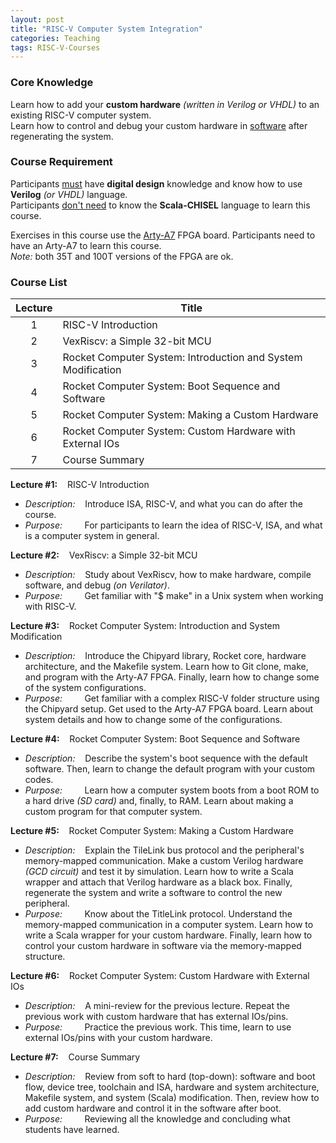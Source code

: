```yaml
---
layout: post
title: "RISC-V Computer System Integration"
categories: Teaching
tags: RISC-V-Courses
---
```


### Core Knowledge

Learn how to add your **custom hardware** *(written in Verilog or VHDL)* to an existing RISC-V computer system.
<br>
Learn how to control and debug your custom hardware in <ins>software</ins> after regenerating the system.

### Course Requirement

Participants <ins>must</ins> have **digital design** knowledge and know how to use **Verilog** *(or VHDL)* language.
<br>
Participants <ins>don't need</ins> to know the **Scala-CHISEL** language to learn this course.

Exercises in this course use the <a href="https://digilent.com/reference/programmable-logic/arty-a7/start">Arty-A7</a> FPGA board. Participants need to have an Arty-A7 to learn this course.
<br>
*Note:* both 35T and 100T versions of the FPGA are ok.

### Course List

| Lecture | Title |
|:---:|---|
| 1 | RISC-V Introduction |
| 2 | VexRiscv: a Simple 32-bit MCU |
| 3 | Rocket Computer System: Introduction and System Modification |
| 4 | Rocket Computer System: Boot Sequence and Software |
| 5 | Rocket Computer System: Making a Custom Hardware |
| 6 | Rocket Computer System: Custom Hardware with External IOs |
| 7 | Course Summary |

**Lecture #1:**&nbsp;&nbsp;&nbsp;&nbsp;RISC-V Introduction
- *Description:*&nbsp;&nbsp;&nbsp;&nbsp;Introduce ISA, RISC-V, and what you can do after the course.
- *Purpose:*&nbsp;&nbsp;&nbsp;&nbsp;&nbsp;&nbsp;&nbsp;&nbsp;&nbsp;For participants to learn the idea of RISC-V, ISA, and what is a computer system in general.

**Lecture #2:**&nbsp;&nbsp;&nbsp;&nbsp;VexRiscv: a Simple 32-bit MCU
- *Description:*&nbsp;&nbsp;&nbsp;&nbsp;Study about VexRiscv, how to make hardware, compile software, and debug *(on Verilator)*.
- *Purpose:*&nbsp;&nbsp;&nbsp;&nbsp;&nbsp;&nbsp;&nbsp;&nbsp;&nbsp;Get familiar with "$ make" in a Unix system when working with RISC-V.

**Lecture #3:**&nbsp;&nbsp;&nbsp;&nbsp;Rocket Computer System: Introduction and System Modification
- *Description:*&nbsp;&nbsp;&nbsp;&nbsp;Introduce the Chipyard library, Rocket core, hardware architecture, and the Makefile system. Learn how to Git clone, make, and program with the Arty-A7 FPGA. Finally, learn how to change some of the system configurations.
- *Purpose:*&nbsp;&nbsp;&nbsp;&nbsp;&nbsp;&nbsp;&nbsp;&nbsp;&nbsp;Get familiar with a complex RISC-V folder structure using the Chipyard setup. Get used to the Arty-A7 FPGA board. Learn about system details and how to change some of the configurations.

**Lecture #4:**&nbsp;&nbsp;&nbsp;&nbsp;Rocket Computer System: Boot Sequence and Software
- *Description:*&nbsp;&nbsp;&nbsp;&nbsp;Describe the system's boot sequence with the default software. Then, learn to change the default program with your custom codes.
- *Purpose:*&nbsp;&nbsp;&nbsp;&nbsp;&nbsp;&nbsp;&nbsp;&nbsp;&nbsp;Learn how a computer system boots from a boot ROM to a hard drive *(SD card)* and, finally, to RAM. Learn about making a custom program for that computer system.

**Lecture #5:**&nbsp;&nbsp;&nbsp;&nbsp;Rocket Computer System: Making a Custom Hardware
- *Description:*&nbsp;&nbsp;&nbsp;&nbsp;Explain the TileLink bus protocol and the peripheral's memory-mapped communication. Make a custom Verilog hardware *(GCD circuit)* and test it by simulation. Learn how to write a Scala wrapper and attach that Verilog hardware as a black box. Finally, regenerate the system and write a software to control the new peripheral.
- *Purpose:*&nbsp;&nbsp;&nbsp;&nbsp;&nbsp;&nbsp;&nbsp;&nbsp;&nbsp;Know about the TitleLink protocol. Understand the memory-mapped communication in a computer system. Learn how to write a Scala wrapper for your custom hardware. Finally, learn how to control your custom hardware in software via the memory-mapped structure.

**Lecture #6:**&nbsp;&nbsp;&nbsp;&nbsp;Rocket Computer System: Custom Hardware with External IOs
- *Description:*&nbsp;&nbsp;&nbsp;&nbsp;A mini-review for the previous lecture. Repeat the previous work with custom hardware that has external IOs/pins.
- *Purpose:*&nbsp;&nbsp;&nbsp;&nbsp;&nbsp;&nbsp;&nbsp;&nbsp;&nbsp;Practice the previous work. This time, learn to use external IOs/pins with your custom hardware.

**Lecture #7:**&nbsp;&nbsp;&nbsp;&nbsp;Course Summary
- *Description:*&nbsp;&nbsp;&nbsp;&nbsp;Review from soft to hard (top-down): software and boot flow, device tree, toolchain and ISA, hardware and system architecture, Makefile system, and system (Scala) modification. Then, review how to add custom hardware and control it in the software after boot.
- *Purpose:*&nbsp;&nbsp;&nbsp;&nbsp;&nbsp;&nbsp;&nbsp;&nbsp;&nbsp;Reviewing all the knowledge and concluding what students have learned.

